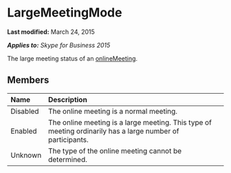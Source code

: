 
# LargeMeetingMode 

 **Last modified:** March 24, 2015

 _**Applies to:** Skype for Business 2015_

The large meeting status of an [onlineMeeting](onlineMeeting_ref.md).


## Members





|**Name**|**Description**|
|:-----|:-----|
|Disabled|The online meeting is a normal meeting.|
|Enabled|The online meeting is a large meeting. This type of meeting ordinarily has a large number of participants.|
|Unknown|The type of the online meeting cannot be determined.|
